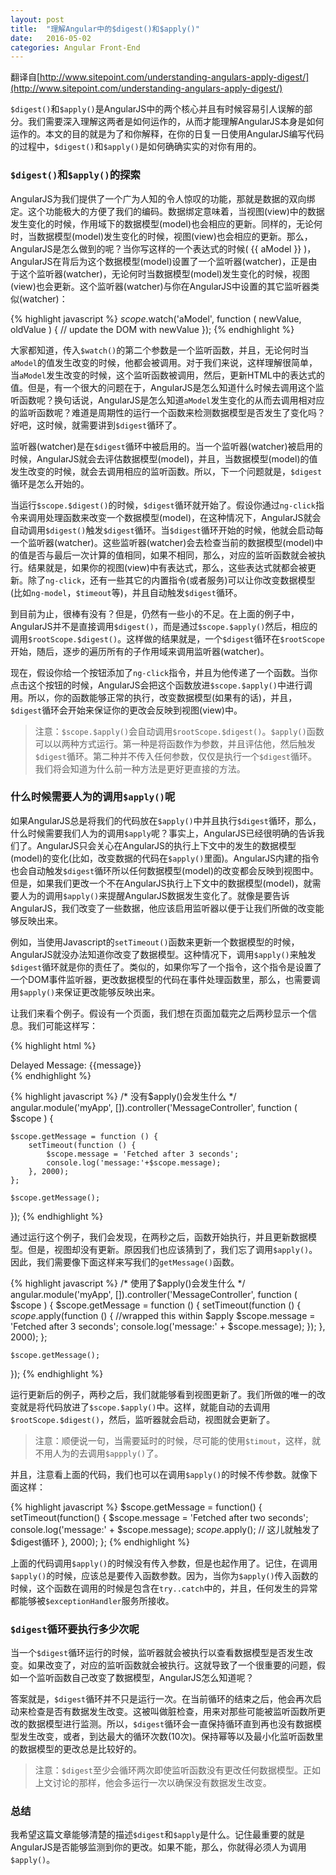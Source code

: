 ```yaml
---
layout: post
title:  "理解Angular中的$digest()和$apply()"
date:   2016-05-02
categories: Angular Front-End
---
```


翻译自[http://www.sitepoint.com/understanding-angulars-apply-digest/](http://www.sitepoint.com/understanding-angulars-apply-digest/)

`$digest()`和`$apply()`是AngularJS中的两个核心并且有时候容易引人误解的部分。我们需要深入理解这两者是如何运作的，从而才能理解AngularJS本身是如何运作的。本文的目的就是为了和你解释，在你的日复一日使用AngularJS编写代码的过程中，`$digest()`和`$apply()`是如何确确实实的对你有用的。

### `$digest()`和`$apply()`的探索

AngularJS为我们提供了一个广为人知的令人惊叹的功能，那就是数据的双向绑定。这个功能极大的方便了我们的编码。数据绑定意味着，当视图(view)中的数据发生变化的时候，作用域下的数据模型(model)也会相应的更新。同样的，无论何时，当数据模型(model)发生变化的时候，视图(view)也会相应的更新。那么，AngularJS是怎么做到的呢？当你写这样的一个表达式的时候( {{ aModel }} )，AngularJS在背后为这个数据模型(model)设置了一个监听器(watcher)，正是由于这个监听器(watcher)，无论何时当数据模型(model)发生变化的时候，视图(view)也会更新。这个监听器(watcher)与你在AngularJS中设置的其它监听器类似(watcher)：

{% highlight javascript %}
$scope.$watch('aModel', function ( newValue, oldValue ) {
	// update the DOM with newValue
});
{% endhighlight %}

大家都知道，传入`$watch()`的第二个参数是一个监听函数，并且，无论何时当`aModel`的值发生改变的时候，他都会被调用。对于我们来说，这样理解很简单，当`aModel`发生改变的时候，这个监听函数被调用，然后，更新HTML中的表达式的值。但是，有一个很大的问题在于，AngularJS是怎么知道什么时候去调用这个监听函数呢？换句话说，AngularJS是怎么知道`aModel`发生变化的从而去调用相对应的监听函数呢？难道是周期性的运行一个函数来检测数据模型是否发生了变化吗？好吧，这时候，就需要讲到`$digest`循环了。

监听器(watcher)是在`$digest`循环中被启用的。当一个监听器(watcher)被启用的时候，AngularJS就会去评估数据模型(model)，并且，当数据模型(model)的值发生改变的时候，就会去调用相应的监听函数。所以，下一个问题就是，`$digest`循环是怎么开始的。

当运行`$scope.$digest()`的时候，`$digest`循环就开始了。假设你通过`ng-click`指令来调用处理函数来改变一个数据模型(model)，在这种情况下，AngularJS就会自动调用`$digest()`触发`$digest`循环。当`$digest`循环开始的时候，他就会启动每一个监听器(watcher)。这些监听器(watcher)会去检查当前的数据模型(model)中的值是否与最后一次计算的值相同，如果不相同，那么，对应的监听函数就会被执行。结果就是，如果你的视图(view)中有表达式，那么，这些表达式就都会被更新。除了`ng-click`，还有一些其它的内置指令(或者服务)可以让你改变数据模型(比如`ng-model`，`$timeout`等)，并且自动触发`$digest`循环。

到目前为止，很棒有没有？但是，仍然有一些小的不足。在上面的例子中，AngularJS并不是直接调用`$digest()`，而是通过`$scope.$apply()`然后，相应的调用`$rootScope.$digest()`。这样做的结果就是，一个`$digest`循环在`$rootScope`开始，随后，逐步的遍历所有的子作用域来调用监听器(watcher)。

现在，假设你给一个按钮添加了`ng-click`指令，并且为他传递了一个函数。当你点击这个按钮的时候，AngularJS会把这个函数放进`$scope.$apply()`中进行调用。所以，你的函数能够正常的执行，改变数据模型(如果有的话)，并且，`$digest`循环会开始来保证你的更改会反映到视图(view)中。

> 注意：`$scope.$apply()`会自动调用`$rootScope.$digest()`。`$apply()`函数可以以两种方式运行。第一种是将函数作为参数，并且评估他，然后触发`$digest`循环。第二种并不传入任何参数，仅仅是执行一个`$digest`循环。我们将会知道为什么前一种方法是更好更直接的方法。

### 什么时候需要人为的调用`$apply()`呢

如果AngularJS总是将我们的代码放在`$apply()`中并且执行`$digest`循环，那么，什么时候需要我们人为的调用`$apply`呢？事实上，AngularJS已经很明确的告诉我们了。AngularJS只会关心在AngularJS的执行上下文中的发生的数据模型(model)的变化(比如，改变数据的代码在`$apply()`里面)。AngularJS内建的指令也会自动触发`$digest`循环所以任何数据模型(model)的改变都会反映到视图中。但是，如果我们更改一个不在AngularJS执行上下文中的数据模型(model)，就需要人为的调用`$apply()`来提醒AngularJS数据发生变化了。就像是要告诉AngularJS，我们改变了一些数据，他应该启用监听器以便于让我们所做的改变能够反映出来。

例如，当使用Javascript的`setTimeout()`函数来更新一个数据模型的时候，AngularJS就没办法知道你改变了数据模型。这种情况下，调用`$apply()`来触发`$digest`循环就是你的责任了。类似的，如果你写了一个指令，这个指令是设置了一个DOM事件监听器，更改数据模型的代码在事件处理函数里，那么，也需要调用`$apply()`来保证更改能够反映出来。

让我们来看个例子。假设有一个页面，我们想在页面加载完之后两秒显示一个信息。我们可能这样写：

{% highlight html %}
<body ng-app="myApp">
    <div ng-controller="MessageController">
        Delayed Message: {{message}}
    </div>
</body>
{% endhighlight %}

{% highlight javascript %}
/* 没有$apply()会发生什么 */
angular.module('myApp', []).controller('MessageController', function ( $scope ) {

    $scope.getMessage = function () {
        setTimeout(function () {
            $scope.message = 'Fetched after 3 seconds';
            console.log('message:'+$scope.message);
        }, 2000);
    };

    $scope.getMessage();
});
{% endhighlight %}

通过运行这个例子，我们会发现，在两秒之后，函数开始执行，并且更新数据模型。但是，视图却没有更新。原因我们也应该猜到了，我们忘了调用`$apply()`。因此，我们需要像下面这样来写我们的`getMessage()`函数。

{% highlight javascript %}
/* 使用了$apply()会发生什么 */
angular.module('myApp', []).controller('MessageController', function ( $scope ) {
    $scope.getMessage = function () {
        setTimeout(function () {
            $scope.$apply(function () {
                //wrapped this within $apply
                $scope.message = 'Fetched after 3 seconds';
                console.log('message:' + $scope.message);
            });
        }, 2000);
    };

    $scope.getMessage();
});
{% endhighlight %}

运行更新后的例子，两秒之后，我们就能够看到视图更新了。我们所做的唯一的改变就是将代码放进了`$scope.$apply()`中。这样，就能自动的去调用`$rootScope.$digest()`，然后，监听器就会启动，视图就会更新了。

> 注意：顺便说一句，当需要延时的时候，尽可能的使用`$timout`，这样，就不用人为的去调用`$appply()`了。

并且，注意看上面的代码，我们也可以在调用`$apply()`的时候不传参数。就像下面这样：

{% highlight javascript %}
$scope.getMessage = function() {
	setTimeout(function() {
		$scope.message = 'Fetched after two seconds';
	    console.log('message:' + $scope.message);
	    $scope.$apply(); // 这儿就触发了$digest循环
	}, 2000);
};
{% endhighlight %}

上面的代码调用`$apply()`的时候没有传入参数，但是也起作用了。记住，在调用`$apply()`的时候，应该总是要传入函数参数。因为，当你为`$apply()`传入函数的时候，这个函数在调用的时候是包含在`try..catch`中的，并且，任何发生的异常都能够被`$exceptionHandler`服务所接收。

### `$digest`循环要执行多少次呢

当一个`$digest`循环运行的时候，监听器就会被执行以查看数据模型是否发生改变。如果改变了，对应的监听函数就会被执行。这就导致了一个很重要的问题，假如一个监听函数自己改变了数据模型，AngularJS怎么知道呢？

答案就是，`$digest`循环并不只是运行一次。在当前循环的结束之后，他会再次启动来检查是否有数据发生改变。这被叫做脏检查，用来对那些可能被监听函数所更改的数据模型进行监测。所以，`$digest`循环会一直保持循环直到再也没有数据模型发生改变，或者，到达最大的循环次数(10次)。保持幂等以及最小化监听函数里的数据模型的更改总是比较好的。

> 注意：`$digest`至少会循环两次即使监听函数没有更改任何数据模型。正如上文讨论的那样，他会多运行一次以确保没有数据发生改变。

### 总结

我希望这篇文章能够清楚的描述`$digest`和`$apply`是什么。记住最重要的就是AngularJS是否能够监测到你的更改。如果不能，那么，你就得必须人为调用`$apply()`。